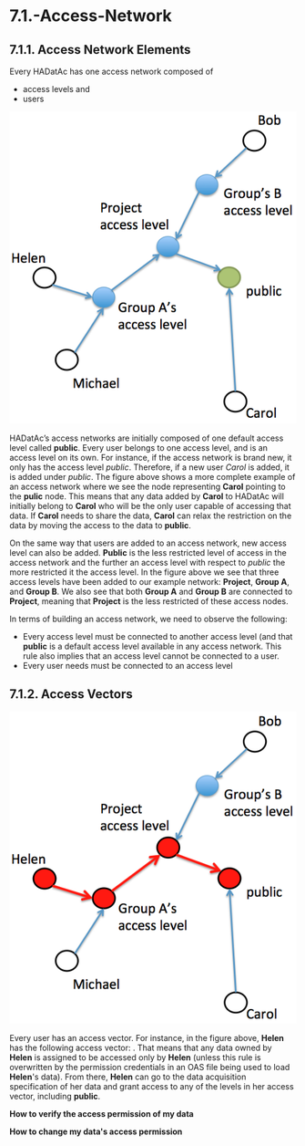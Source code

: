 # 7.1.-Access-Network

## 7.1.1. Access Network Elements

Every HADatAc has one access network composed of

* access levels and 
* users

![](https://raw.githubusercontent.com/paulopinheiro1234/hadatac-screenshots/master/Sec5/access-network.png)

HADatAc’s access networks are initially composed of one default access level called **public**. Every user belongs to one access level, and is an access level on its own. For instance, if the access network is brand new, it only has the access level _public_. Therefore, if a new user _Carol_ is added, it is added under _public_. The figure above shows a more complete example of an access network where we see the node representing **Carol** pointing to the **pulic** node. This means that any data added by **Carol** to HADatAc will initially belong to **Carol** who will be the only user capable of accessing that data. If **Carol** needs to share the data, **Carol** can relax the restriction on the data by moving the access to the data to **public**.

On the same way that users are added to an access network, new access level can also be added. **Public** is the less restricted level of access in the access network and the further an access level with respect to _public_ the more restricted it the access level. In the figure above we see that three access levels have been added to our example network: **Project**, **Group A**, and **Group B**. We also see that both **Group A** and **Group B** are connected to **Project**, meaning that **Project** is the less restricted of these access nodes.

In terms of building an access network, we need to observe the following:

* Every access level must be connected to another access level \(and that **public** is a default access level available in any access network. This rule also implies that an access level cannot be connected to a user.
* Every user needs must be connected to an access level    

## 7.1.2. Access Vectors

![](https://raw.githubusercontent.com/paulopinheiro1234/hadatac-screenshots/master/Sec5/access-vector.png)

Every user has an access vector. For instance, in the figure above, **Helen** has the following access vector: . That means that any data owned by **Helen** is assigned to be accessed only by **Helen** \(unless this rule is overwritten by the permission credentials in an OAS file being used to load **Helen**'s data\). From there, **Helen** can go to the data acquisition specification of her data and grant access to any of the levels in her access vector, including **public**.

**How to verify the access permission of my data**

**How to change my data's access permission**

